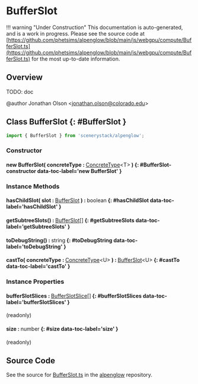 # BufferSlot

!!! warning "Under Construction"
    This documentation is auto-generated, and is a work in progress. Please see the source code at
    [https://github.com/phetsims/alpenglow/blob/main/js/webgpu/compute/BufferSlot.ts](https://github.com/phetsims/alpenglow/blob/main/js/webgpu/compute/BufferSlot.ts) for the most up-to-date information.

## Overview

TODO: doc

@author Jonathan Olson &lt;jonathan.olson@colorado.edu&gt;

## Class BufferSlot {: #BufferSlot }


```js
import { BufferSlot } from 'scenerystack/alpenglow';
```
### Constructor

#### new BufferSlot( concreteType : <span style="font-weight: 400;">[ConcreteType](../alpenglow/ConcreteType.md)&lt;T&gt;</span> ) {: #BufferSlot-constructor data-toc-label='new BufferSlot' }

### Instance Methods

#### hasChildSlot( slot : <span style="font-weight: 400;">[BufferSlot](../alpenglow/BufferSlot.md)</span> ) : <span style="font-weight: 400;"><span style="color: hsla(calc(var(--md-hue) + 180deg),80%,40%,1);">boolean</span></span> {: #hasChildSlot data-toc-label='hasChildSlot' }

#### getSubtreeSlots() : <span style="font-weight: 400;">[BufferSlot](../alpenglow/BufferSlot.md)[]</span> {: #getSubtreeSlots data-toc-label='getSubtreeSlots' }

#### toDebugString() : <span style="font-weight: 400;"><span style="color: hsla(calc(var(--md-hue) + 180deg),80%,40%,1);">string</span></span> {: #toDebugString data-toc-label='toDebugString' }

#### castTo( concreteType : <span style="font-weight: 400;">[ConcreteType](../alpenglow/ConcreteType.md)&lt;U&gt;</span> ) : <span style="font-weight: 400;">[BufferSlot](../alpenglow/BufferSlot.md)&lt;U&gt;</span> {: #castTo data-toc-label='castTo' }

### Instance Properties

#### bufferSlotSlices : <span style="font-weight: 400;">[BufferSlotSlice](../alpenglow/BufferSlotSlice.md)[]</span> {: #bufferSlotSlices data-toc-label='bufferSlotSlices' }

(readonly)

#### size : <span style="font-weight: 400;"><span style="color: hsla(calc(var(--md-hue) + 180deg),80%,40%,1);">number</span></span> {: #size data-toc-label='size' }

(readonly)



## Source Code

See the source for [BufferSlot.ts](https://github.com/phetsims/alpenglow/blob/main/js/webgpu/compute/BufferSlot.ts) in the [alpenglow](https://github.com/phetsims/alpenglow) repository.
